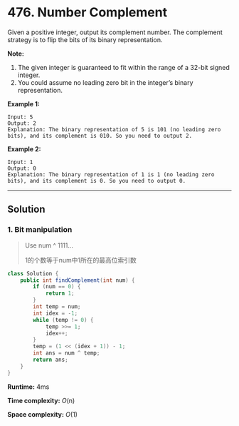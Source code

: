 # 476. Number Complement

Given a positive integer, output its complement number. The complement strategy is to flip the bits of its binary representation.

**Note:**

1. The given integer is guaranteed to fit within the range of a 32-bit signed integer.
2. You could assume no leading zero bit in the integer’s binary representation.



**Example 1:**

```
Input: 5
Output: 2
Explanation: The binary representation of 5 is 101 (no leading zero bits), and its complement is 010. So you need to output 2.
```



**Example 2:**

```
Input: 1
Output: 0
Explanation: The binary representation of 1 is 1 (no leading zero bits), and its complement is 0. So you need to output 0.
```

---

## Solution

### 1.  Bit manipulation

> Use num ^ 1111...
>
> 1的个数等于num中1所在的最高位索引数

```java
class Solution {
    public int findComplement(int num) {
        if (num == 0) {
            return 1;
        }
        int temp = num;
        int idex = -1;
        while (temp != 0) {
            temp >>= 1;
            idex++;
        }
        temp = (1 << (idex + 1)) - 1;
        int ans = num ^ temp;
        return ans;
    }
}
```

**Runtime:** 4ms

**Time complexity:** *O*(n)

**Space complexity:** *O*(1)